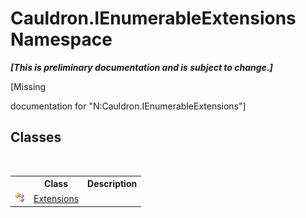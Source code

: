 # Cauldron.IEnumerableExtensions Namespace
 _**\[This is preliminary documentation and is subject to change.\]**_

\[Missing <summary> documentation for "N:Cauldron.IEnumerableExtensions"\]


## Classes
&nbsp;<table><tr><th></th><th>Class</th><th>Description</th></tr><tr><td>![Public class](media/pubclass.gif "Public class")</td><td><a href="T_Cauldron_IEnumerableExtensions_Extensions">Extensions</a></td><td /></tr></table>&nbsp;
